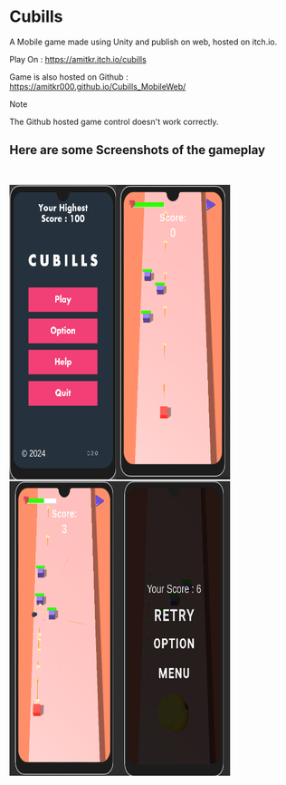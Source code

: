 # Cubills

A Mobile game made using Unity and publish on web, hosted on itch.io.

Play On : https://amitkr.itch.io/cubills

Game is also hosted on Github : https://amitkr000.github.io/Cubills_MobileWeb/

> [!NOTE]
> The Github hosted game control doesn't work correctly.


## Here are some Screenshots of the gameplay
&nbsp;
<p float="left">
  <img src='/img/cubills_3.png' height="520" width="390" />
  &nbsp;&nbsp;&nbsp;&nbsp;&nbsp;
  <img src='/img/cubills_2.png' height="520" width="390" />
</p>



 
 
